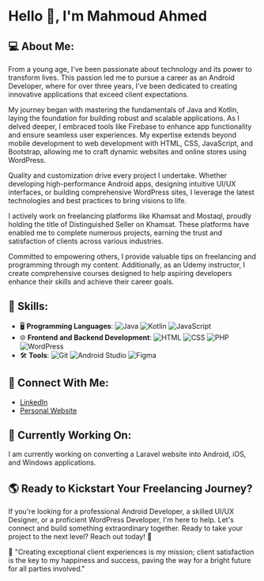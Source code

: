 # Hello 👋, I'm Mahmoud Ahmed

## 💻 About Me:
From a young age, I've been passionate about technology and its power to transform lives. This passion led me to pursue a career as an Android Developer, where for over three years, I've been dedicated to creating innovative applications that exceed client expectations.

My journey began with mastering the fundamentals of Java and Kotlin, laying the foundation for building robust and scalable applications. As I delved deeper, I embraced tools like Firebase to enhance app functionality and ensure seamless user experiences. My expertise extends beyond mobile development to web development with HTML, CSS, JavaScript, and Bootstrap, allowing me to craft dynamic websites and online stores using WordPress.

Quality and customization drive every project I undertake. Whether developing high-performance Android apps, designing intuitive UI/UX interfaces, or building comprehensive WordPress sites, I leverage the latest technologies and best practices to bring visions to life.

I actively work on freelancing platforms like Khamsat and Mostaql, proudly holding the title of Distinguished Seller on Khamsat. These platforms have enabled me to complete numerous projects, earning the trust and satisfaction of clients across various industries.

Committed to empowering others, I provide valuable tips on freelancing and programming through my content. Additionally, as an Udemy instructor, I create comprehensive courses designed to help aspiring developers enhance their skills and achieve their career goals.

## 🚠 Skills:
- 🖥️ **Programming Languages**: ![Java](https://img.shields.io/badge/-Java-blue) ![Kotlin](https://img.shields.io/badge/-Kotlin-orange) ![JavaScript](https://img.shields.io/badge/-JavaScript-yellow)
- 🌐 **Frontend and Backend Development**: ![HTML](https://img.shields.io/badge/-HTML-red) ![CSS](https://img.shields.io/badge/-CSS-blue) ![PHP](https://img.shields.io/badge/-PHP-purple) ![WordPress](https://img.shields.io/badge/-WordPress-black)
- 🛠️ **Tools**: ![Git](https://img.shields.io/badge/-Git-lightgrey) ![Android Studio](https://img.shields.io/badge/-Android%20Studio-green) ![Figma](https://img.shields.io/badge/-Figma-pink)

## 💎 Connect With Me:
- [LinkedIn](https://www.linkedin.com/in/mahmoud-ahmed-abdelrazek/)
- [Personal Website](https://www.codemanmahmoud.com)

## 🌱 Currently Working On:
I am currently working on converting a Laravel website into Android, iOS, and Windows applications.

## 🌎 Ready to Kickstart Your Freelancing Journey?
If you're looking for a professional Android Developer, a skilled UI/UX Designer, or a proficient WordPress Developer, I'm here to help. Let's connect and build something extraordinary together. Ready to take your project to the next level? Reach out today! 🚀

🌟 "Creating exceptional client experiences is my mission; client satisfaction is the key to my happiness and success, paving the way for a bright future for all parties involved."
